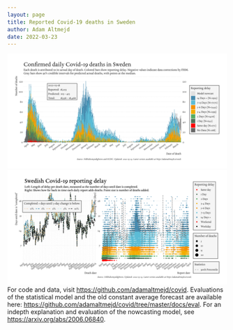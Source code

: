 ```yaml
---
layout: page
title: Reported Covid-19 deaths in Sweden
author: Adam Altmejd
date: 2022-03-23
---
```


![Graph of Swedish Covid-19 deaths with reporting delay.](deaths_lag_sweden_2022-03-23.png "Swedish Covid-19 deaths.")
![Graph of Swedish Covid-19 reporting delay in daily deaths.](lag_trend_sweden_2022-03-23.png "Trend in Swedish Covid-19 mortality reporting delay.")
For code and data, visit <https://github.com/adamaltmejd/covid>.
Evaluations of the statistical model and the old constant average forecast are available here: <https://github.com/adamaltmejd/covid/tree/master/docs/eval>.
For an indepth explanation and evaluation of the nowcasting model, see <https://arxiv.org/abs/2006.06840>.
